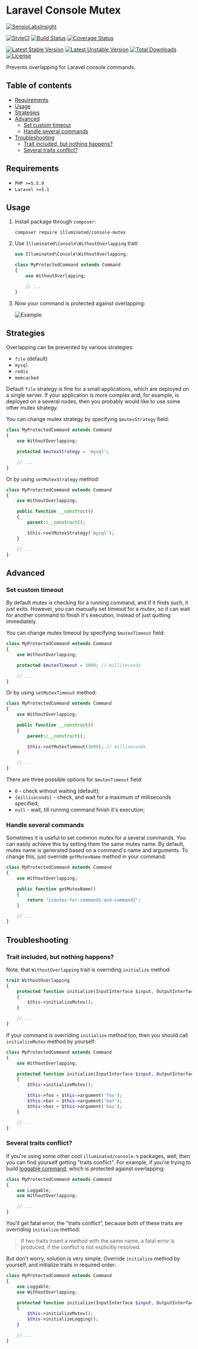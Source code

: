 # Laravel Console Mutex

[![SensioLabsInsight](https://insight.sensiolabs.com/projects/e4083afa-8ca9-4ac0-8be8-9bfadcb05fa7/big.png)](https://insight.sensiolabs.com/projects/e4083afa-8ca9-4ac0-8be8-9bfadcb05fa7)

[![StyleCI](https://styleci.io/repos/59570052/shield?branch=master&style=flat)](https://styleci.io/repos/59570052)
[![Build Status](https://travis-ci.org/dmitry-ivanov/laravel-console-mutex.svg?branch=master)](https://travis-ci.org/dmitry-ivanov/laravel-console-mutex)
[![Coverage Status](https://coveralls.io/repos/github/dmitry-ivanov/laravel-console-mutex/badge.svg?branch=master)](https://coveralls.io/github/dmitry-ivanov/laravel-console-mutex?branch=master)

[![Latest Stable Version](https://poser.pugx.org/illuminated/console-mutex/v/stable)](https://packagist.org/packages/illuminated/console-mutex)
[![Latest Unstable Version](https://poser.pugx.org/illuminated/console-mutex/v/unstable)](https://packagist.org/packages/illuminated/console-mutex)
[![Total Downloads](https://poser.pugx.org/illuminated/console-mutex/downloads)](https://packagist.org/packages/illuminated/console-mutex)
[![License](https://poser.pugx.org/illuminated/console-mutex/license)](https://packagist.org/packages/illuminated/console-mutex)

Prevents overlapping for Laravel console commands.

## Table of contents

- [Requirements](#requirements)
- [Usage](#usage)
- [Strategies](#strategies)
- [Advanced](#advanced)
  - [Set custom timeout](#set-custom-timeout)
  - [Handle several commands](#handle-several-commands)
- [Troubleshooting](#troubleshooting)
  - [Trait included, but nothing happens?](#trait-included-but-nothing-happens)
  - [Several traits conflict?](#several-traits-conflict)

## Requirements

- `PHP >=5.5.9`
- `Laravel >=5.1`

## Usage

1. Install package through `composer`:

    ```shell
    composer require illuminated/console-mutex
    ```

2. Use `Illuminated\Console\WithoutOverlapping` trait:

    ```php
    use Illuminated\Console\WithoutOverlapping;

    class MyProtectedCommand extends Command
    {
        use WithoutOverlapping;

        // ...
    }
    ```

3. Now your command is protected against overlapping:

    ![Example](doc/img/example-mov.gif)

## Strategies

Overlapping can be prevented by various strategies:

- `file` (default)
- `mysql`
- `redis`
- `memcached`

Default `file` strategy is fine for a small applications, which are deployed on a single server.
If your application is more complex and, for example, is deployed on a several nodes, then you probably would like to use some other mutex strategy.

You can change mutex strategy by specifying `$mutexStrategy` field:

```php
class MyProtectedCommand extends Command
{
    use WithoutOverlapping;

    protected $mutexStrategy = 'mysql';

    // ...
}
```

Or by using `setMutexStrategy` method:

```php
class MyProtectedCommand extends Command
{
    use WithoutOverlapping;

    public function __construct()
    {
        parent::__construct();

        $this->setMutexStrategy('mysql');
    }

    // ...
}
```

## Advanced

### Set custom timeout

By default mutex is checking for a running command, and if it finds such, it just exits. However, you can manually set
timeout for a mutex, so it can wait for another command to finish it's execution, instead of just quitting immediately.

You can change mutex timeout by specifying `$mutexTimeout` field:

```php
class MyProtectedCommand extends Command
{
    use WithoutOverlapping;

    protected $mutexTimeout = 3000; // milliseconds

    // ...
}
```

Or by using `setMutexTimeout` method:

```php
class MyProtectedCommand extends Command
{
    use WithoutOverlapping;

    public function __construct()
    {
        parent::__construct();

        $this->setMutexTimeout(3000); // milliseconds
    }

    // ...
}
```

There are three possible options for `$mutexTimeout` field:

- `0` - check without waiting (default);
- `{milliseconds}` - check, and wait for a maximum of milliseconds specified;
- `null` - wait, till running command finish it's execution;

### Handle several commands

Sometimes it is useful to set common mutex for a several commands. You can easily achieve this by setting them the same mutex name.
By default, mutex name is generated based on a command's name and arguments. To change this, just override `getMutexName` method in your command:

```php
class MyProtectedCommand extends Command
{
    use WithoutOverlapping;

    public function getMutexName()
    {
        return "icmutex-for-command1-and-command2";
    }

    // ...
}
```

## Troubleshooting

### Trait included, but nothing happens?

Note, that `WithoutOverlapping` trait is overriding `initialize` method:

```php
trait WithoutOverlapping
{
    protected function initialize(InputInterface $input, OutputInterface $output)
    {
        $this->initializeMutex();
    }

    // ...
}
```

If your command is overriding `initialize` method too, then you should call `initializeMutex` method by yourself:

```php
class MyProtectedCommand extends Command
{
    use WithoutOverlapping;

    protected function initialize(InputInterface $input, OutputInterface $output)
    {
        $this->initializeMutex();

        $this->foo = $this->argument('foo');
        $this->bar = $this->argument('bar');
        $this->baz = $this->argument('baz');
    }

    // ...
}
```

### Several traits conflict?

If you're using some other cool `illuminated/console-%` packages, well, then you can find yourself getting "traits conflict".
For example, if you're trying to build [loggable command](https://github.com/dmitry-ivanov/laravel-console-logger), which is protected against overlapping:

```php
class MyProtectedCommand extends Command
{
    use Loggable;
    use WithoutOverlapping;

    // ...
}
```

You'll get fatal error, the "traits conflict", because both of these traits are overriding `initialize` method:
>If two traits insert a method with the same name, a fatal error is produced, if the conflict is not explicitly resolved.

But don't worry, solution is very simple. Override `initialize` method by yourself, and initialize traits in required order:

```php
class MyProtectedCommand extends Command
{
    use Loggable;
    use WithoutOverlapping;

    protected function initialize(InputInterface $input, OutputInterface $output)
    {
        $this->initializeMutex();
        $this->initializeLogging();
    }

    // ...
}
```

